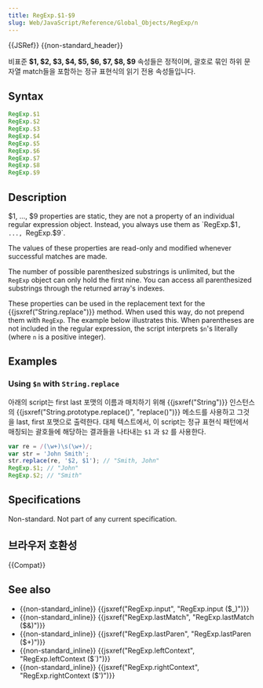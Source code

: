 ```yaml
---
title: RegExp.$1-$9
slug: Web/JavaScript/Reference/Global_Objects/RegExp/n
---
```


{{JSRef}} {{non-standard_header}}

비표준 **$1, $2, $3, $4, $5, $6, $7, $8, $9** 속성들은 정적이며, 괄호로 묶인 하위 문자열 match들을 포함하는 정규 표현식의 읽기 전용 속성들입니다.

## Syntax

```js
RegExp.$1
RegExp.$2
RegExp.$3
RegExp.$4
RegExp.$5
RegExp.$6
RegExp.$7
RegExp.$8
RegExp.$9
```

## Description

$1, ..., $9 properties are static, they are not a property of an individual regular expression object. Instead, you always use them as `RegExp.$1`, ..., `RegExp.$9`.

The values of these properties are read-only and modified whenever successful matches are made.

The number of possible parenthesized substrings is unlimited, but the `RegExp` object can only hold the first nine. You can access all parenthesized substrings through the returned array's indexes.

These properties can be used in the replacement text for the {{jsxref("String.replace")}} method. When used this way, do not prepend them with `RegExp`. The example below illustrates this. When parentheses are not included in the regular expression, the script interprets `$n`'s literally (where `n` is a positive integer).

## Examples

### Using `$n` with `String.replace`

아래의 script는 first last 포맷의 이름과 매치하기 위해 {{jsxref("String")}} 인스턴스의 {{jsxref("String.prototype.replace()", "replace()")}} 메소드를 사용하고 그것을 last, first 포맷으로 출력한다. 대체 텍스트에서, 이 script는 정규 표현식 패턴에서 매칭되는 괄호들에 해당하는 결과들을 나타내는 `$1` 과 `$2` 를 사용한다.

```js
var re = /(\w+)\s(\w+)/;
var str = 'John Smith';
str.replace(re, '$2, $1'); // "Smith, John"
RegExp.$1; // "John"
RegExp.$2; // "Smith"
```

## Specifications

Non-standard. Not part of any current specification.

## 브라우저 호환성

{{Compat}}

## See also

- {{non-standard_inline}} {{jsxref("RegExp.input", "RegExp.input ($_)")}}
- {{non-standard_inline}} {{jsxref("RegExp.lastMatch", "RegExp.lastMatch ($&amp;)")}}
- {{non-standard_inline}} {{jsxref("RegExp.lastParen", "RegExp.lastParen ($+)")}}
- {{non-standard_inline}} {{jsxref("RegExp.leftContext", "RegExp.leftContext ($`)")}}
- {{non-standard_inline}} {{jsxref("RegExp.rightContext", "RegExp.rightContext ($')")}}
